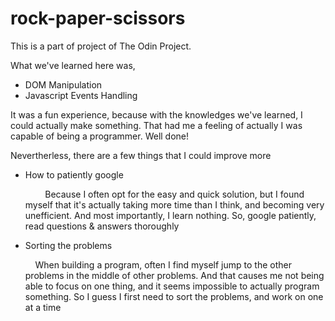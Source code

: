 # rock-paper-scissors

This is a part of project of The Odin Project.

What we've learned here was,
* DOM Manipulation
* Javascript Events Handling

It was a fun experience, because with the knowledges we've learned,
I could actually make something.
That had me a feeling of actually I was capable of being a programmer.
Well done!

Nevertherless, there are a few things that I could improve more
* How to patiently google

            Because I often opt for the easy and quick solution, but I found myself that
it's actually taking more time than I think, and becoming very unefficient.
And most importantly, I learn nothing. So, google patiently, read questions & answers thoroughly

* Sorting the problems

        When building a program, often I find myself jump to the other problems in the middle
of other problems. And that causes me not being able to focus on one thing, and it seems
impossible to actually program something. So I guess I first need to sort the problems, and work on 
one at a time

